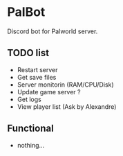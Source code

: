 # PalBot
Discord bot for Palworld server.

## TODO list
- Restart server
- Get save files
- Server monitorin (RAM/CPU/Disk)
- Update game server ?
- Get logs
- View player list (Ask by Alexandre)

## Functional
- nothing...

